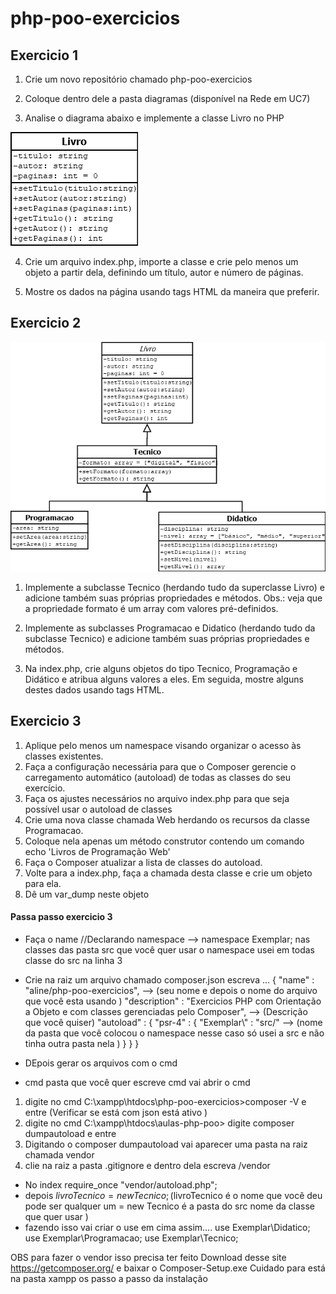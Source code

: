 # php-poo-exercicios 

## Exercicio 1
 
1. Crie um novo repositório chamado php-poo-exercicios

2. Coloque dentro dele a pasta diagramas (disponível na Rede em UC7)

3. Analise o diagrama abaixo e implemente a classe Livro no PHP

![diagrama](./diagramas/01.png)


4. Crie um arquivo index.php, importe a classe e crie pelo menos um objeto a partir dela, definindo um título, autor e número de páginas.

5. Mostre os dados na página usando tags HTML da maneira que preferir.


## Exercicio 2
![diagrama](./diagramas/02.png)

1. Implemente a subclasse Tecnico (herdando tudo da superclasse Livro) e adicione também suas próprias propriedades e métodos. Obs.: veja que a propriedade formato é um array com valores pré-definidos.

2. Implemente as subclasses Programacao e Didatico (herdando tudo da subclasse Tecnico) e adicione também suas próprias propriedades e métodos.

3. Na index.php, crie alguns objetos do tipo Tecnico, Programação e Didático e atribua alguns valores a eles. Em seguida, mostre alguns destes dados usando tags HTML.


## Exercicio 3

1. Aplique pelo menos um namespace visando organizar o acesso às classes existentes.
2. Faça a configuração necessária para que o Composer gerencie o carregamento automático (autoload) de todas as classes do seu exercício.
3. Faça os ajustes necessários no arquivo index.php para que seja possível usar o autoload de classes
4. Crie uma nova classe chamada Web herdando os recursos da classe Programacao.
5. Coloque nela apenas um método construtor contendo um comando echo 'Livros de Programação Web'
6. Faça o Composer atualizar a lista de classes do autoload.
7. Volte para a index.php, faça a chamada desta classe e crie um objeto para ela.
8. Dê um var_dump neste objeto

#### Passa passo exercicio 3 

- Faça o name //Declarando namespace --> namespace Exemplar; nas classes das pasta src que você quer usar o namespace usei em todas classe do src na linha 3  

- Crie na raiz um arquivo chamado composer.json  escreva ...
{
    "name" : "aline/php-poo-exercicios", --> (seu nome e depois o nome do arquivo que você esta usando )
    "description" : "Exercicios  PHP com Orientação a Objeto e com classes gerenciadas pelo Composer", --> (Descrição que você quiser)
    "autoload" : {
        "psr-4" : {
            "Exemplar\\" : "src/"  --> (nome da pasta que você colocou o namespace nesse caso só usei a src e não tinha outra pasta nela ) 
        }
    }
}

-  DEpois gerar os arquivos com o cmd

- cmd  pasta que você quer  escreve cmd vai abrir o cmd
1. digite no cmd   C:\xampp\htdocs\php-poo-exercicios>composer -V e entre (Verificar se está com json está ativo ) 
2. digite no cmd C:\xampp\htdocs\aulas-php-poo> digite composer dumpautoload e entre 
3. Digitando o  composer dumpautoload vai aparecer uma pasta na raiz chamada vendor 
4. clie na raiz a pasta .gitignore e dentro dela escreva   /vendor  

- No index require_once "vendor/autoload.php";
- depois $livroTecnico = new  Tecnico;    ($livroTecnico  é o nome que você deu pode ser qualquer um   = new  Tecnico é a pasta do src nome da classe que quer usar  )
- fazendo isso vai criar o use em cima assim....
use Exemplar\Didatico;
use Exemplar\Programacao;
use Exemplar\Tecnico;










OBS para fazer  o vendor isso precisa ter feito  Download  desse site https://getcomposer.org/ e baixar o Composer-Setup.exe 
Cuidado para está na pasta xampp os passo a passo da instalação